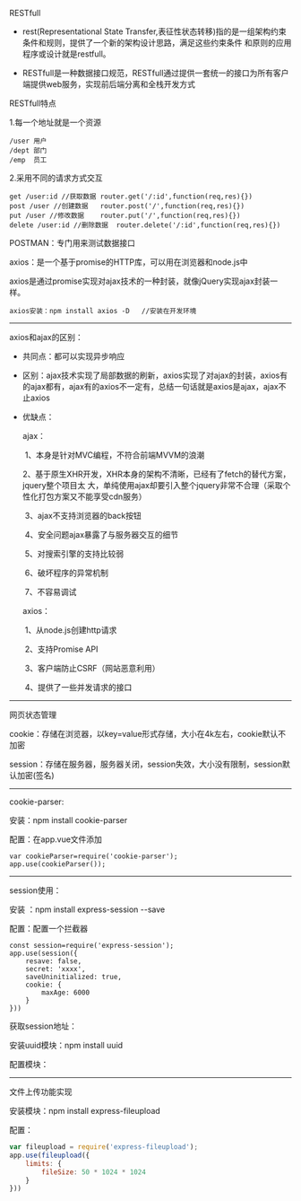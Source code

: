 RESTfull

- rest(Representational State Transfer,表征性状态转移)指的是一组架构约束条件和规则，提供了一个新的架构设计思路，满足这些约束条件 和原则的应用程序或设计就是restfull。

- RESTfull是一种数据接口规范，RESTfull通过提供一套统一的接口为所有客户端提供web服务，实现前后端分离和全栈开发方式


RESTfull特点

1.每一个地址就是一个资源

```
/user 用户
/dept 部门
/emp  员工
```

2.采用不同的请求方式交互

```
get /user:id //获取数据	router.get('/:id',function(req,res){})
post /user //创建数据	router.post('/',function(req,res){})
put /user //修改数据	router.put('/',function(req,res){})
delete /user:id //删除数据  router.delete('/:id',function(req,res){})
```

POSTMAN：专门用来测试数据接口

axios：是一个基于promise的HTTP库，可以用在浏览器和node.js中

axios是通过promise实现对ajax技术的一种封装，就像jQuery实现ajax封装一样。

```
axios安装：npm install axios -D   //安装在开发环境
```



------

axios和ajax的区别：

- 共同点：都可以实现异步响应

- 区别：ajax技术实现了局部数据的刷新，axios实现了对ajax的封装，axios有的ajax都有，ajax有的axios不一定有，总结一句话就是axios是ajax，ajax不止axios

- 优缺点：

  ajax：

  ​	1、本身是针对MVC编程，不符合前端MVVM的浪潮

  ​	2、基于原生XHR开发，XHR本身的架构不清晰，已经有了fetch的替代方案，jquery整个项目太	大，单纯使用ajax却要引入整个jquery非常不合理（采取个性化打包方案又不能享受cdn服务）

  ​	3、ajax不支持浏览器的back按钮

  ​	4、安全问题ajax暴露了与服务器交互的细节

  ​	5、对搜索引擎的支持比较弱

  ​	6、破坏程序的异常机制

  ​	7、不容易调试

  axios：

  ​	1、从node.js创建http请求

  ​	2、支持Promise API

  ​	3、客户端防止CSRF（网站恶意利用）

  ​	4、提供了一些并发请求的接口

------

网页状态管理

cookie：存储在浏览器，以key=value形式存储，大小在4k左右，cookie默认不加密

session：存储在服务器，服务器关闭，session失效，大小没有限制，session默认加密(签名)

------

cookie-parser:

安装：npm install cookie-parser

配置：在app.vue文件添加 

```
var cookieParser=require('cookie-parser');
app.use(cookieParser());
```

------

session使用：

安装 ：npm install express-session --save

配置：配置一个拦截器

```
const session=require('express-session');
app.use(session({
    resave: false,
    secret: 'xxxx',
    saveUninitialized: true,
    cookie: {
        maxAge: 6000
    }
}))
```

获取session地址：

安装uuid模块：npm install  uuid

配置模块：

------

文件上传功能实现

安装模块：npm install express-fileupload

配置：

```javascript
var fileupload = require('express-fileupload');
app.use(fileupload({
    limits: {
        fileSize: 50 * 1024 * 1024
    }
}))
```
